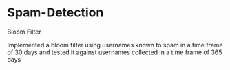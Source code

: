 # Spam-Detection
Bloom Filter

Implemented a bloom filter using usernames known to spam in a time frame of 30 days and tested it against usernames collected in a time frame of 365 days 
